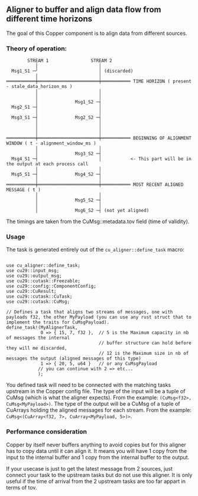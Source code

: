 ## Aligner to buffer and align data flow from different time horizons

The goal of this Copper component is to align data from different sources.

### Theory of operation:

```plaintext
        STREAM 1                STREAM 2
           │                       │
  Msg1_S1 ─╯                       │ (discarded)
           │                       │
═══════════╪═══════════════════════╪═══════════ TIME HORIZON ( present - stale_data_horizon_ms ) 
           │                       │
           │                       │
           │              Msg1_S2 ─┤
  Msg2_S1 ─┤                       │
           │                       │
  Msg3_S1 ─┤              Msg2_S2 ─┤
           │                       │
           │                       │
           │                       │
═══════════╪═══════════════════════╪═══════════ BEGINNING OF ALIGNMENT WINDOW ( t - alignment_window_ms )
           │                       │
           │              Msg3_S2 ─┤
  Msg4_S1 ─┤                       │           <- This part will be in the output at each process call
           │                       │
  Msg5_S1 ─┤              Msg4_S2 ─┤
           │                       │
═══════════╪═══════════════════════╪═══════════ MOST RECENT ALIGNED MESSAGE ( t )
           │                       │
           │              Msg5_S2 ─┤
           │                       │
           │              Msg6_S2 ─┤ (not yet aligned)
```

The timings are taken from the CuMsg::metadata.tov field (time of validity).

### Usage

The task is generated entirely out of the `cu_aligner::define_task` macro:

```rust,ignore

use cu_aligner::define_task;
use cu29::input_msg;
use cu29::output_msg;
use cu29::cutask::Freezable;
use cu29::config::ComponentConfig;
use cu29::CuResult;
use cu29::cutask::CuTask;
use cu29::cutask::CuMsg;

// Defines a task that aligns two streams of messages, one with payloads f32, the other MyPayload (you can use any rust struct that to implement the traits for CuMsgPayload).
define_task!(MyAlignerTask, 
             0 => { 15, 7, f32 },  // 5 is the Maximum capacity in nb of messages the internal 
                                   // buffer structure can hold before they will me discarded, 
                                   // 12 is the Maximum size in nb of messages the output (aligned messages of this type) 
             1 => { 20, 5, u64 }   // or any CuMsgPayload
            // you can continue with 2 => etc...
            );

```

You defined task will need to be connected with the matching tasks upstream in the Copper config file.
The type of the input will be a tuple of CuMsg (which is what the aligner expects). From the example:
`(CuMsg<f32>, CuMsg<MyPayload>)`.
The type of the output will be a CuMsg of a tuple of CuArrays holding the aligned messages for each stream. From the
example: `CuMsg<(CuArray<f32, 7>, CuArray<MyPayload, 5>)>`.

### Performance consideration

Copper by itself never buffers anything to avoid copies but for this aligner has to copy data until it can align it.
It means you will have 1 copy from the input to the internal buffer and 1 copy from the internal buffer to the output.

If your usecase is just to get the latest message from 2 sources, just connect your task to the upstream tasks
but do not use this aligner. It is only useful if the time of arrival from the 2 upstream tasks are too far appart
in terms of tov.